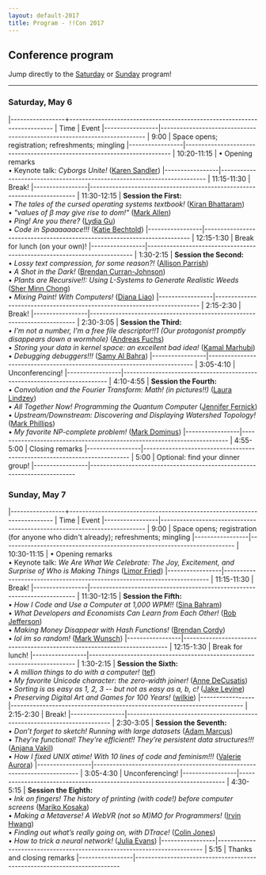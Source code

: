 ```yaml
---
layout: default-2017
title: Program - !!Con 2017
---
```

          
## Conference program

Jump directly to the [Saturday](#saturday) or [Sunday](#sunday) program!

---

<a name="saturday"></a>

### Saturday, May 6

<div class="scheduletable">

|-----------------+-------------------------------------------------------------------------
| Time            | Event
|-----------------|-------------------------------------------------------------------------
| 9:00            | Space opens; registration; refreshments; mingling
|-----------------|-------------------------------------------------------------------------
| 10:20-11:15     | &bull; Opening remarks <br />
                    &bull; Keynote talk: *Cyborgs Unite!* ([Karen Sandler](speakers.html#karen-sandler))
|-----------------|-------------------------------------------------------------------------
| 11:15-11:30     | Break!
|-----------------|-------------------------------------------------------------------------
| 11:30-12:15     | **Session the First:** <br />
                    &bull; *The tales of the cursed operating systems textbook!* ([Kiran Bhattaram](speakers.html#kiran-bhattaram))<br />
                    &bull; *"values of β may give rise to dom!"* ([Mark Allen](speakers.html#mark-allen))<br />
                    &bull; *Ping! Are you there?* ([Lydia Gu](speakers.html#lydia-gu))<br />
                    &bull; *Code in Spaaaaaace!!!* ([Katie Bechtold](speakers.html#katie-bechtold))
|-----------------|-------------------------------------------------------------------------
| 12:15-1:30      | Break for lunch (on your own)!
|-----------------|-------------------------------------------------------------------------
| 1:30-2:15       | **Session the Second:** <br />
                    &bull; *Lossy text compression, for some reason?!* ([Allison Parrish](speakers.html#allison-parrish))<br />
                    &bull; *A Shot in the Dark!* ([Brendan Curran-Johnson](speakers.html#brendan-curran-johnson))<br />
                    &bull; *Plants are Recursive!!: Using L-Systems to Generate Realistic Weeds* ([Sher Minn Chong](speakers.html#sher-minn-chong))<br />
                    &bull; *Mixing Paint! With Computers!* ([Diana Liao](speakers.html#diana-liao))
|-----------------|-------------------------------------------------------------------------
| 2:15-2:30       | Break!
|-----------------|-------------------------------------------------------------------------
| 2:30-3:05       | **Session the Third:** <br />
                    &bull; *I'm not a number, I'm a free file descriptor!!1 (Our protagonist promptly disappears down a wormhole)* ([Andreas Fuchs](speakers.html#andreas-fuchs))<br />
                    &bull; *Storing your data in kernel space: an excellent bad idea!* ([Kamal Marhubi](speakers.html#kamal-marhubi))<br />
                    &bull; *Debugging debuggers!!!* ([Samy Al Bahra](speakers.html#samy-al-bahra))
|-----------------|-------------------------------------------------------------------------
| 3:05-4:10       | Unconferencing!
|-----------------|-------------------------------------------------------------------------
| 4:10-4:55       | **Session the Fourth:** <br />
                    &bull; *Convolution and the Fourier Transform: Math! (in pictures!!)* ([Laura Lindzey](speakers.html#laura-lindzey))<br />
                    &bull; *All Together Now! Programming the Quantum Computer* ([Jennifer Fernick](speakers.html#jennifer-fernick))<br />
                    &bull; *Upstream/Downstream: Discovering and Displaying Watershed Topology!* ([Mark Phillips](speakers.html#mark-phillips))<br />
                    &bull; *My favorite NP-complete problem!* ([Mark Dominus](speakers.html#mark-dominus))
|-----------------|-------------------------------------------------------------------------
| 4:55-5:00       | Closing remarks
|-----------------|-------------------------------------------------------------------------
| 5:00            | Optional: find your dinner group!
|-----------------|-------------------------------------------------------------------------

</div>

<a name="sunday"></a>

### Sunday, May 7

<div class="scheduletable">

|-----------------+-------------------------------------------------------------------------
| Time            | Event
|-----------------|-------------------------------------------------------------------------
| 9:00            | Space opens; registration (for anyone who didn't already); refreshments; mingling
|-----------------|-------------------------------------------------------------------------
| 10:30-11:15     | &bull; Opening remarks <br />
                    &bull; Keynote talk: *We Are What We Celebrate: The Joy, Excitement, and Surprise of Who is Making Things* ([Limor Fried](speakers.html#limor-fried))
|-----------------|-------------------------------------------------------------------------
| 11:15-11:30     | Break!
|-----------------|-------------------------------------------------------------------------
| 11:30-12:15     | **Session the Fifth:** <br />
                    &bull; *How I Code and Use a Computer at 1,000 WPM!!* ([Sina Bahram](speakers.html#sina-bahram))<br />
                    &bull; *What Developers and Economists Can Learn from Each Other!* ([Rob Jefferson](speakers.html#rob-jefferson))<br />
                    &bull; *Making Money Disappear with Hash Functions!* ([Brendan Cordy](speakers.html#brendan-cordy))<br />
                    &bull; *lol im so random!* ([Mark Wunsch](speakers.html#mark-wunsch))
|-----------------|-------------------------------------------------------------------------
| 12:15-1:30      | Break for lunch!
|-----------------|-------------------------------------------------------------------------
| 1:30-2:15       | **Session the Sixth:** <br />
                    &bull; *A million things to do with a computer!* ([tef](speakers.html#tef))<br />
                    &bull; *My favorite Unicode character: the zero-width joiner!* ([Anne DeCusatis](speakers.html#anne-decusatis))<br />
                    &bull; *Sorting is as easy as 1, 2, 3 -- but not as easy as a, b, c!* ([Jake Levine](speakers.html#jake-levine))<br />
                    &bull; *Preserving Digital Art and Games for 100 Years!* ([wilkie](speakers.html#wilkie))
|-----------------|-------------------------------------------------------------------------
| 2:15-2:30       | Break!
|-----------------|-------------------------------------------------------------------------
| 2:30-3:05       | **Session the Seventh:** <br />
                    &bull; *Don’t forget to sketch! Running with large datasets* ([Adam Marcus](speakers.html#adam-marcus))<br />
                    &bull; *They’re functional! They’re efficient!! They’re persistent data structures!!!* ([Anjana Vakil](speakers.html#anjana-vakil))<br />
                    &bull; *How I fixed UNIX atime! With 10 lines of code and feminism!!!* ([Valerie Aurora](speakers.html#valerie-aurora))
|-----------------|-------------------------------------------------------------------------
| 3:05-4:30       | Unconferencing!
|-----------------|-------------------------------------------------------------------------
| 4:30-5:15       | **Session the Eighth:** <br />
                    &bull; *Ink on fingers! The history of printing (with code!) before computer screens* ([Mariko Kosaka](speakers.html#mariko-kosaka))<br />
                    &bull; *Making a Metaverse! A WebVR (not so M)MO for Programmers!* ([Irvin Hwang](speakers.html#irvin-hwang))<br />
                    &bull; _Finding out what’s *really* going on, with DTrace!_ ([Colin Jones](speakers.html#colin-jones))<br />
                    &bull; *How to trick a neural network!* ([Julia Evans](speakers.html#julia-evans))
|-----------------|-------------------------------------------------------------------------
| 5:15            | Thanks and closing remarks
|-----------------|-------------------------------------------------------------------------

</div>

<!--

I got the computer to find words with good anagrams and throw away the boring ones!! (Mark Dominus)
What alien invaders, birds, and computer simulations have in common: flocking!! (Jan Mitsuko Cash)
Where Are All the Space Robots?! (Lisa Ballard)
Simulated Gravity Comes from Within!! (Paul Frazee)
Corruption in the Data Center! TCP can fail to keep your data safe! (Evan Jones)
The emoji that killed Chrome!! (Julian Squires)
What the heck time is it?!? (Joel Potischman)
DHCP: IT'S MOSTLY YELLING!! (Mindy Preston)
PUSH THE BUTTON! 🔴 Designing a fun game where the only input is a BIG RED BUTTON! 🔴 !!! (Mahtab Sabet)
How do Keyboards Work? HIDing, in Plain Sight!! (Scott Vokes)
Making Mushrooms Glow! (Bomani McClendon)
BEEP!! See AppleSoft BASIC and 6502 assembly language written on an actual Apple IIc from the 80s! Fresh on startup with no software installed! (Richard Harrington)
Finding Friends in High Dimensions: Locality-Sensitive Hashing For Fun and Friendliness! (Aaron Levin)
ENHANCE! Upscaling images with neural networks (Geoffrey Litt)
It's super effective! Solving Pokemon Blue with a single, huge regular expression (Alex Clemmer)
A punch card ate my program! (Walt Mankowski)
HDR photography in Microsoft Excel?! (Kevin Chen)
I wrote to a dead address in a deleted PDF and now I know where all the airplanes are!! (Jason McIntosh)
Serious programming with jq?! A practical and purely functional programming language! (Charles Chamberlain)
Why So Loud! Geeking Out On Airline Data, Physics And Mapping (Ewan Dennis)
No battery, no (watch) life!! (Michael Kwan)
Om! Nom! Nash! (David Turner)
Writing NES games! with assembly!! (Christian Joudrey)
Interpolation Search Can Be Fast, in Some Situations, Sometimes, If You Try! (Ruchir Khaitan)
Islamic Geometry: Hankin’s Polygons in Contact Algorithm!!! (Yomna Nasser)
Glk! A universal user interface! for interactive fiction! (Andrew Plotkin)
Synthesizing video and turning it into music! (Jes Wolfe!)
The TOP 5 Queer Feminist Cyberpunk Manifestos! (Jean Cochrane)
How Merkle trees enable the decentralized Web! (Tara Vancil)
Requiem for a nemesis! (Nick Sullivan)

-->
